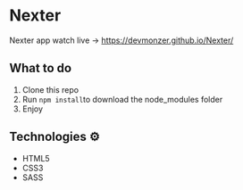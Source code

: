 # Nexter

Nexter app watch live -> https://devmonzer.github.io/Nexter/ 

## What to do 
1. Clone this repo     
2. Run `npm install`to download the node_modules folder   
3. Enjoy 
   
## Technologies ⚙️ 

* HTML5   
* CSS3 
* SASS

 
